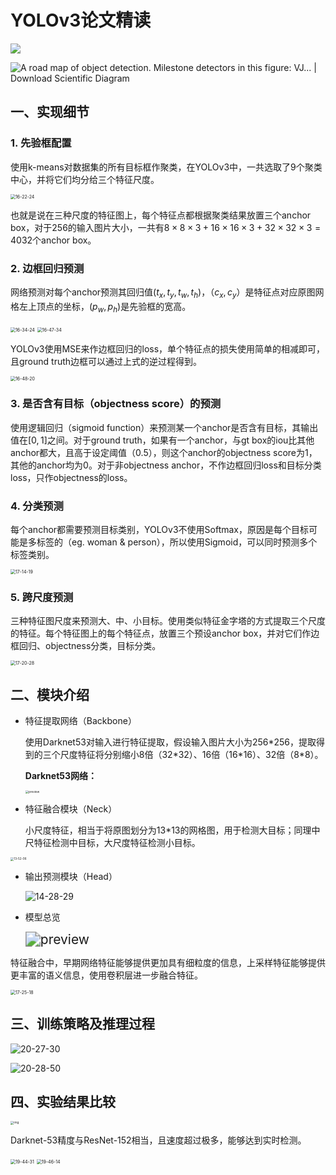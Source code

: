 # YOLOv3论文精读

![](https://raw.githubusercontent.com/PPjmchen/Notes-Imgs/main/20210504115334.jpg)

![A road map of object detection. Milestone detectors in this figure: VJ... |  Download Scientific Diagram](https://raw.githubusercontent.com/PPjmchen/Notes-Imgs/main/20210504115620.ppm)

## 一、实现细节

### 1. 先验框配置

使用k-means对数据集的所有目标框作聚类，在YOLOv3中，一共选取了9个聚类中心，并将它们均分给三个特征尺度。

<img src="https://raw.githubusercontent.com/PPjmchen/Notes-Imgs/main/20210504162228.jpg" alt="16-22-24" style="zoom:50%;" />

也就是说在三种尺度的特征图上，每个特征点都根据聚类结果放置三个anchor box，对于256的输入图片大小，一共有$8 × 8 × 3 + 16 × 16 × 3 + 32 × 32 × 3 = 4032$个anchor box。

### 2. 边框回归预测

网络预测对每个anchor预测其回归值$(t_x, t_y, t_w, t_h)$，$（c_x, c_y）$是特征点对应原图网格左上顶点的坐标，$(p_w, p_h)$是先验框的宽高。

<img src="https://raw.githubusercontent.com/PPjmchen/Notes-Imgs/main/20210504163434.jpg" alt="16-34-24" style="zoom:50%;" />

<img src="https://raw.githubusercontent.com/PPjmchen/Notes-Imgs/main/20210504164740.jpg" alt="16-47-34" style="zoom:50%;" />

YOLOv3使用MSE来作边框回归的loss，单个特征点的损失使用简单的相减即可，且ground truth边框可以通过上式的逆过程得到。

<img src="https://raw.githubusercontent.com/PPjmchen/Notes-Imgs/main/20210504164958.jpg" alt="16-48-20" style="zoom:50%;" />

### 3. 是否含有目标（objectness score）的预测

使用逻辑回归（sigmoid function）来预测某一个anchor是否含有目标，其输出值在$[0,1]$之间。对于ground truth，如果有一个anchor，与gt box的iou比其他anchor都大，且高于设定阈值（0.5），则这个anchor的objectness score为1，其他的anchor均为0。对于非objectness anchor，不作边框回归loss和目标分类loss，只作objectness的loss。

### 4. 分类预测

每个anchor都需要预测目标类别，YOLOv3不使用Softmax，原因是每个目标可能是多标签的（eg. woman & person），所以使用Sigmoid，可以同时预测多个标签类别。

<img src="https://raw.githubusercontent.com/PPjmchen/Notes-Imgs/main/20210504171445.jpg" alt="17-14-19" style="zoom:50%;" />

### 5. 跨尺度预测

三种特征图尺度来预测大、中、小目标。使用类似特征金字塔的方式提取三个尺度的特征。每个特征图上的每个特征点，放置三个预设anchor box，并对它们作边框回归、objectness分类，目标分类。

<img src="https://raw.githubusercontent.com/PPjmchen/Notes-Imgs/main/20210504172052.jpg" alt="17-20-28" style="zoom:50%;" />



## 二、模块介绍

- 特征提取网络（Backbone）

  使用Darknet53对输入进行特征提取，假设输入图片大小为256*256，提取得到的三个尺度特征将分别缩小8倍（32\*32）、16倍（16\*16）、32倍（8\*8）。

  **Darknet53网络：**

  <img src="https://raw.githubusercontent.com/PPjmchen/Notes-Imgs/main/20210504143210.jpg" alt="preview" style="zoom: 33%;" />

- 特征融合模块（Neck）

  小尺度特征，相当于将原图划分为13*13的网格图，用于检测大目标；同理中尺特征检测中目标，大尺度特征检测小目标。

<img src="https://raw.githubusercontent.com/PPjmchen/Notes-Imgs/main/20210504135213.jpg" alt="13-52-06" style="zoom: 33%;" />

- 输出预测模块（Head）

  ![14-28-29](https://raw.githubusercontent.com/PPjmchen/Notes-Imgs/main/20210504142853.jpg)

- 模型总览

  <img src="https://raw.githubusercontent.com/PPjmchen/Notes-Imgs/main/20210504202952.jpg" alt="preview" style="zoom:150%;" />

特征融合中，早期网络特征能够提供更加具有细粒度的信息，上采样特征能够提供更丰富的语义信息，使用卷积层进一步融合特征。

<img src="https://raw.githubusercontent.com/PPjmchen/Notes-Imgs/main/20210504202943.jpg" alt="17-25-18" style="zoom:50%;" />

## 三、训练策略及推理过程

![20-27-30](https://raw.githubusercontent.com/PPjmchen/Notes-Imgs/main/20210504202934.jpg)

![20-28-50](https://raw.githubusercontent.com/PPjmchen/Notes-Imgs/main/20210504202938.jpg)

## 四、实验结果比较



<img src="https://raw.githubusercontent.com/PPjmchen/Notes-Imgs/main/20210504134416.png" alt="img" style="zoom:33%;" />

Darknet-53精度与ResNet-152相当，且速度超过极多，能够达到实时检测。

<img src="https://raw.githubusercontent.com/PPjmchen/Notes-Imgs/main/20210504203520.jpg" alt="19-44-31" style="zoom:50%;" />



<img src="https://raw.githubusercontent.com/PPjmchen/Notes-Imgs/main/20210504203524.jpg" alt="19-46-14" style="zoom:50%;" />